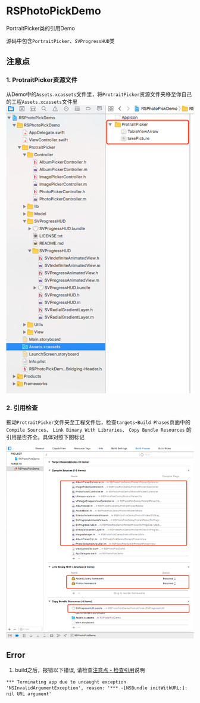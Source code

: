 # RSPhotoPickDemo
PortraitPicker类的引用Demo

源码中包含`PortraitPicker`、`SVProgressHUD`类


## 注意点

### 1. ProtraitPicker资源文件

从Demo中的`Assets.xcassets`文件里，将`ProtraitPicker`资源文件夹移至你自己的工程`Assets.xcassets`文件里
![image](https://github.com/IceSnow/RSPhotoPickDemo/raw/master/ReadMeRes/20171020133840.png)

### <span id="prudent2">2. 引用检查</span>

拖动`ProtraitPicker`文件夹至工程文件后，检查`targets`-`Build Phases`页面中的
`Compile Sources`、
`Link Binary With Libraries`、
`Copy Bundle Resources`
的引用是否齐全。具体对照下图标记

![image](https://github.com/IceSnow/RSPhotoPickDemo/raw/master/ReadMeRes/20171020133903.png)

## Error

1. build之后，报错以下错误, 请检查[注意点 - 检查引用](#prudent2)说明

``` 
*** Terminating app due to uncaught exception 'NSInvalidArgumentException', reason: '*** -[NSBundle initWithURL:]: nil URL argument'
```



